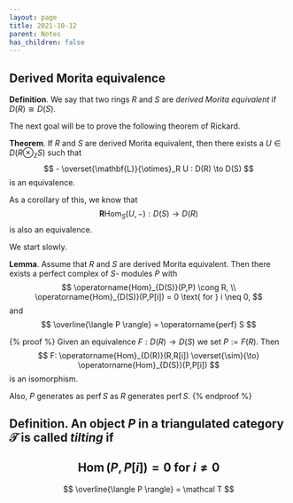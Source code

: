 ```yaml
---
layout: page
title: 2021-10-12
parent: Notes
has_children: false
---
```


## Derived Morita equivalence

**Definition**. We say that two rings $R$ and $S$ are _derived 
Morita equivalent_ if $D(R) \cong D(S)$. 

The next goal will be to prove the following theorem of Rickard. 

**Theorem**. If $R$ and $S$ are derived Morita equivalent, then 
there exists a $U \in D(R \otimes_{\mathbb{Z}} S)$ such that 
$$
    - \overset{\mathbf{L}}{\otimes}_R U : D(R) \to D(S)
$$
is an equivalence. 

As a corollary of this, we know that 
$$
    \mathbf{R}\operatorname{Hom}_S(U,-) : D(S) \to D(R) 
$$
is also an equivalence. 

We start slowly.

**Lemma**. Assume that $R$ and $S$ are derived Morita 
equivalent. Then there exists a perfect complex of $S$-
modules $P$ with 
$$
    \operatorname{Hom}_{D(S)}(P,P) \cong R, \\
    \operatorname{Hom}_{D(S)}(P,P[i]) = 0 \text{ for } i \neq 0,
$$
and 
$$
    \overline{\langle P \rangle} = \operatorname{perf} S
$$

{% proof %}
Given an equivalence $F: D(R) \to D(S)$ we set $P := F(R)$. Then
$$
    F: \operatorname{Hom}_{D(R)}(R,R[i]) \overset{\sim}{\to} 
    \operatorname{Hom}_{D(S)}(P,P[i])
$$
is an isomorphism. 

Also, $P$ generates as $\operatorname{perf} S$ as $R$ 
generates $\operatorname{perf} S$. 
{% endproof %}

**Definition**. An object $P$ in a triangulated category $\mathcal T$ 
is called _tilting_ if 
- 
$$
    \operatorname{Hom}(P,P[i]) = 0 \text{ for } i \neq 0
$$
- 
$$
    \overline{\langle P \rangle} = \mathcal T
$$


